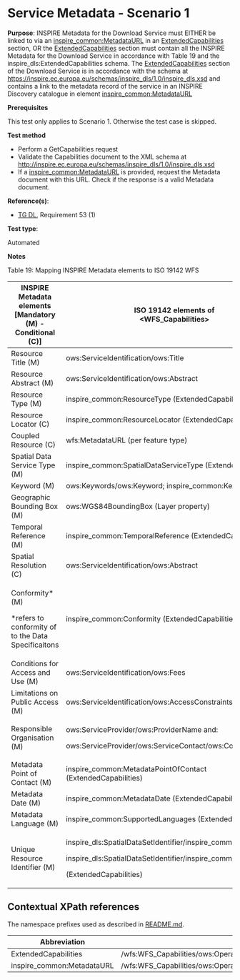 # Service Metadata - Scenario 1

**Purpose**:
INSPIRE Metadata for the Download Service must EITHER be linked to via an [inspire_common:MetadataURL](#inspireCommonMetadataUrl) in an [ExtendedCapabilities](#ExtendedCapabilities) section, OR the [ExtendedCapabilities](#ExtendedCapabilities) section must contain all the INSPIRE Metadata for the Download Service in accordance with Table 19 and the inspire_dls:ExtendedCapabilities schema.
The [ExtendedCapabilities](#ExtendedCapabilities) section of the Download Service is in accordance with the schema at https://inspire.ec.europa.eu/schemas/inspire_dls/1.0/inspire_dls.xsd and contains a link to the metadata record of the service in an INSPIRE Discovery catalogue in element [inspire_common:MetadataURL](#inspireCommonMetadataUrl)

**Prerequisites**

This test only applies to Scenario 1. Otherwise the test case is skipped.

**Test method**

* Perform a GetCapabilities request
* Validate the Capabilities document to the XML schema at http://inspire.ec.europa.eu/schemas/inspire_dls/1.0/inspire_dls.xsd
* If a [inspire_common:MetadataURL](#inspireCommonMetadataUrl) is provided, request the Metadata document with this URL. Check if the response is a valid Metadata document.

**Reference(s)**:

* [TG DL](./README.md#ref_TG_DL), Requirement 53 (1)

**Test type**:

Automated

**Notes**

Table 19: Mapping INSPIRE Metadata elements to ISO 19142 WFS

INSPIRE Metadata elements<br>[Mandatory (M) - Conditional (C)] |ISO 19142 elements of<br><WFS\_Capabilities>
--------------------------------------------------- | -------------------------------------------------------------------------
|Resource Title (M) |ows:ServiceIdentification/ows:Title |
|Resource Abstract (M) |ows:ServiceIdentification/ows:Abstract |
|Resource Type (M) |inspire\_common:ResourceType (ExtendedCapabilities) |
|Resource Locator (C) |inspire\_common:ResourceLocator (ExtendedCapabilities) |
|Coupled Resource (C) |wfs:MetadataURL (per feature type) |
|Spatial Data Service Type (M) |inspire\_common:SpatialDataServiceType (ExtendedCapabilities) |
|Keyword (M) |ows:Keywords/ows:Keyword; inspire\_common:Keyword |
|Geographic Bounding Box (M) |ows:WGS84BoundingBox (Layer property) |
|Temporal Reference (M) |inspire\_common:TemporalReference (ExtendedCapabilities) |
|Spatial Resolution (C) |ows:ServiceIdentification/ows:Abstract |
|<p>Conformity\* (M) </p><p>\*refers to conformity of to the Data Specificaitons </p>|inspire\_common:Conformity (ExtendedCapabilities) |
|Conditions for Access and Use (M) |ows:ServiceIdentification/ows:Fees |
|Limitations on Public Access (M) |ows:ServiceIdentification/ows:AccessConstraints|
|Responsible Organisation (M) |<p>ows:ServiceProvider/ows:ProviderName and: </p><p>ows:ServiceProvider/ows:ServiceContact/ows:ContactInfo </p>|
|Metadata Point of Contact (M) |inspire\_common:MetadataPointOfContact (ExtendedCapabilities) |
|Metadata Date (M) |inspire\_common:MetadataDate (ExtendedCapabilities) |
|Metadata Language (M) |inspire\_common:SupportedLanguages (ExtendedCapabilities) |
|Unique Resource Identifier (M) |<p>inspire\_dls:SpatialDataSetIdentifier/inspire\_common:Code </p><p>inspire\_dls:SpatialDataSetIdentifier/inspire\_common:Namespace </p><p>(ExtendedCapabilities) </p>|




## Contextual XPath references

The namespace prefixes used as described in [README.md](http://inspire.ec.europa.eu/id/ats/download-wfs/3.1/wfs-pre-defined/README#namespaces).

Abbreviation                                               |  XPath expression
---------------------------------------------------------- | -------------------------------------------------------------------------
ExtendedCapabilities <a name="ExtendedCapabilities"></a> | /wfs:WFS_Capabilities/ows:OperationsMetadata/ows:ExtendedCapabilities/inspire_dls:ExtendedCapabilities/
inspire_common:MetadataURL <a name="inspireCommonMetadataUrl"></a> | /wfs:WFS_Capabilities/ows:OperationsMetadata/ows:ExtendedCapabilities/inspire_dls:ExtendedCapabilities/inspire_common:MetadataUrl/inspire_common:URL

